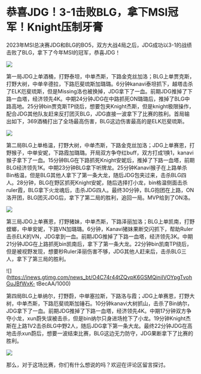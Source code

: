 # 恭喜JDG！3-1击败BLG，拿下MSI冠军！Knight压制牙膏

2023年MSI总决赛JDG和BLG的BO5，双方大战4局之后，JDG成功以3-1的战绩击败了BLG，拿下了今年MSI的冠军，恭喜JDG！

![](https://inews.gtimg.com/news_bt/OS031PCUDhduZvuG7qdDPo2nmtluKpFeuiZfkFovN4r60AA/1000)

第一局JDG上单酒桶，打野泰坦，中单杰斯，下路金克丝加洛；BLG上单贾克斯，打野大树，中单辛德拉，下路厄斐琉斯加璐璐。6分钟kanavi泰坦抓下，越塔击杀了ELK厄斐琉斯，但是Missing洛也被换掉，JDG拿下了一血。前期JDG推掉了下路一血塔，经济领先4K。中期24分钟JDG在中路抓死ON璐璐后，推掉了BLG中路高地。25分钟bin贾克斯TP绕后，想要包夹Knight杰斯，但是knight极限操作，配合JDG其他队友赶来反打团灭BLG，JDG直接一波拿下了比赛的胜利。首局输出如下，369酒桶打出了全场最高伤害，BLG这边伤害最高的是ELK厄斐琉斯。

![](https://inews.gtimg.com/news_bt/OGb6JAtGhmsqNmZZx6o4vbFCl4wOKA15-aPIRCqppMfTAAA/1000)

第二局BLG上单格温，打野大树，中单杰斯，下路金克丝加洛；JDG上单赛恩，打野猴子，中单安妮，下路霞加璐璐。开局双方争夺红buff，双方打成1换1，kanavi猴子拿下了一血。15分钟BLG在下路抓死Knight安妮后，推掉了下路一血塔，前期BLG经济领先1K。中期23分钟BLG拿下听牌龙。25分钟Kanavi猴子在上路单杀Bin格温，但是BLG其他人拿下了第一条大龙，随后JDG包夹过来，击杀BLG四人。28分钟，BLG在野区抓死Knight安妮，随后选择打小龙，bin格温侧面击杀ruler霞，BLG拿下火龙魂后，击杀JDG四人。最终30分钟，BLG抱团在上路，ON洛开团，BLG团灭JDG后，拿下了第二局的胜利，追回一局。MVP给到了ON洛。

![](https://inews.gtimg.com/news_bt/OoWiqpHlG-8IAQRi8NypWM3Me3bqK42EJqz4AyVua1aDIAA/1000)

第三局JDG上单赛恩，打野猪妹，中单杰斯，下路泽丽加洛；BLG上单凯南，打野螳螂，中单安妮，下路VN加璐璐。6分钟，Kanavi猪妹果断交闪抓下，帮助Ruler击杀ELK的VN，JDG拿到一血。前期JDG推掉了下路一血塔，经济领先3K。中期21分钟JDG在上路抓死bin凯南后，拿下了第一条大龙。22分钟bin凯南TP绕后，但是被视野发现，想要秒Ruler泽丽伤害不够，JDG其他人赶来后，击杀BLG三人，拿下了第三局的胜利。

![](https://inews.gtimg.com/news_bt/O4C74r44tZQvpK6GSMQiniIVOYpgTvohGuJBfWxK-
tBecAA/1000)

第四局BLG上单纳尔，打野蔚，中单塞拉斯，下路洛与霞；JDG上单赛恩，打野大树，中单杰斯，下路厄斐琉斯加锤石。10分钟kanavi大树抓山，击杀了Bin纳尔，JDG拿下了一血。前期JDG推掉了下路一血塔，经济领先4K。中期17分钟双方争夺小龙，xun蔚失误被击杀，但是bin纳尔只身进场抢下了小龙。19分钟Knight杰斯在上路1V2击杀BLG中野2人，随后JDG拿下第一条大龙。最终22分钟JDG在高地击杀xun蔚后，想要一波结束比赛，BLG这边无力防守，JDG果断拿下了比赛的胜利。

![](https://inews.gtimg.com/news_bt/OnsEpSYS2_1zhCtzW8ZAnfw2h7_kyzo8_XiuboKwSHNvUAA/1000)

那么，对于这场比赛，你们有什么想说的吗？欢迎在评论区留言探讨。

